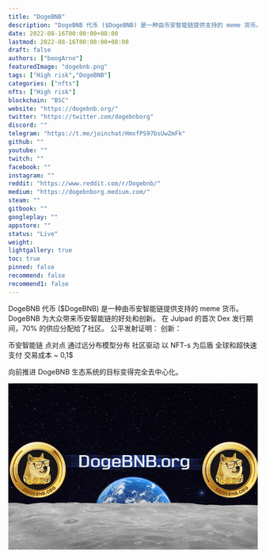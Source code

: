 ```yaml
---
title: "DogeBNB"
description: "DogeBNB 代币 ($DogeBNB) 是一种由币安智能链提供支持的 meme 货币。全球，超快速和廉价的支付。现在加入。"
date: 2022-08-16T00:00:00+08:00
lastmod: 2022-08-16T00:00:00+08:00
draft: false
authors: ["boogArno"]
featuredImage: "dogebnb.png"
tags: ["High risk","DogeBNB"]
categories: ["nfts"]
nfts: ["High risk"]
blockchain: "BSC"
website: "https://dogebnb.org/"
twitter: "https://twitter.com/dogebnborg"
discord: ""
telegram: "https://t.me/joinchat/HmxfPS97bsUwZmFk"
github: ""
youtube: ""
twitch: ""
facebook: ""
instagram: ""
reddit: "https://www.reddit.com/r/Dogebnb/"
medium: "https://dogebnborg.medium.com/"
steam: ""
gitbook: ""
googleplay: ""
appstore: ""
status: "Live"
weight: 
lightgallery: true
toc: true
pinned: false
recommend: false
recommend1: false
---
```

DogeBNB 代币 ($DogeBNB) 是一种由币安智能链提供支持的 meme 货币。 DogeBNB 为大众带来币安智能链的好处和创新。
在 Julpad 的首次 Dex 发行期间，70% 的供应分配给了社区。
公平发射证明：
创新：

  币安智能链
  点对点
  通过远分布模型分布
  社区驱动
  以 NFT-s 为后盾
  全球和超快速支付
  交易成本 ~ 0,1$

向前推进 DogeBNB 生态系统的目标变得完全去中心化。

![dogebnborg-dapp-collectibles-bsc-image1_617d1baef57ea0065f7796924574accd](dogebnborg-dapp-collectibles-bsc-image1_617d1baef57ea0065f7796924574accd.png)